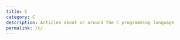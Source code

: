 ```yaml
---
title: C
category: C
description: Articles about or around the C programming language
permalink: /c/
---
```


